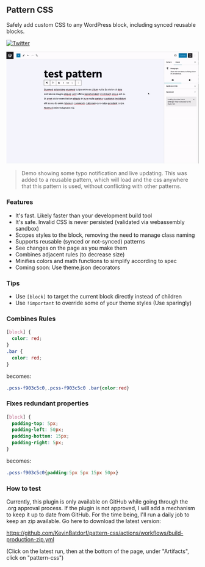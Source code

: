 ## Pattern CSS

Safely add custom CSS to any WordPress block, including synced reusable blocks.

[![Twitter](https://img.shields.io/twitter/url/https/twitter.com/kevinbatdorf.svg?style=social&label=Follow%20%40kevinbatdorf)](https://twitter.com/kevinbatdorf)

![alt text](.wordpress-org/screenshot-1.gif "Example")

> Demo showing some typo notification and live updating. This was added to a reusable pattern, which will load and the css anywhere that this pattern is used, without conflicting with other patterns.

### Features

- It's fast. Likely faster than your development build tool
- It's safe. Invalid CSS is never persisted (validated via webassembly sandbox)
- Scopes styles to the block, removing the need to manage class naming
- Supports reusable (synced or not-synced) patterns
- See changes on the page as you make them
- Combines adjacent rules (to decrease size)
- Minifies colors and math functions to simplify according to spec
- Coming soon: Use theme.json decorators

### Tips

- Use `[block]` to target the current block directly instead of children
- Use `!important` to override some of your theme styles (Use sparingly)

### Combines Rules

```css
[block] {
  color: red;
}
.bar {
  color: red;
}
```

becomes:

<!-- prettier-ignore -->
```css
.pcss-f903c5c0,.pcss-f903c5c0 .bar{color:red}
```

### Fixes redundant properties

```css
[block] {
  padding-top: 5px;
  padding-left: 50px;
  padding-bottom: 15px;
  padding-right: 5px;
}
```

becomes:

<!-- prettier-ignore -->
```css
.pcss-f903c5c0{padding:5px 5px 15px 50px}
```

### How to test

Currently, this plugin is only available on GitHub while going through the .org approval process. If the plugin is not approved, I will add a mechanism to keep it up to date from GitHub. For the time being, I'll run a daily job to keep an zip available. Go here to download the latest version:

https://github.com/KevinBatdorf/pattern-css/actions/workflows/build-production-zip.yml

(Click on the latest run, then at the bottom of the page, under "Artifacts", click on "pattern-css")
